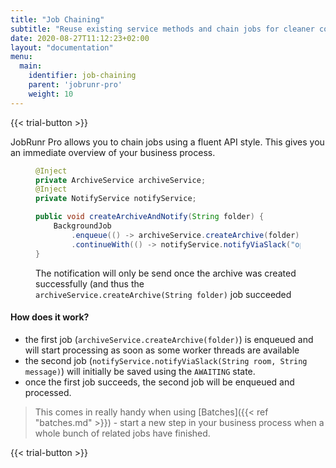```yaml
---
title: "Job Chaining"
subtitle: "Reuse existing service methods and chain jobs for cleaner code and and immediate overview of your business process"
date: 2020-08-27T11:12:23+02:00
layout: "documentation"
menu: 
  main: 
    identifier: job-chaining
    parent: 'jobrunr-pro'
    weight: 10
---
```

{{< trial-button >}}

JobRunr Pro allows you to chain jobs using a fluent API style. This gives you an immediate overview of your business process.

<figure>

```java
@Inject
private ArchiveService archiveService;
@Inject
private NotifyService notifyService;

public void createArchiveAndNotify(String folder) {
    BackgroundJob
        .enqueue(() -> archiveService.createArchive(folder))
        .continueWith(() -> notifyService.notifyViaSlack("ops-team", "The following folder was archived: " + folder))
}

```
<figcaption>

The notification will only be send once the archive was created successfully (and thus the `archiveService.createArchive(String folder)` job succeeded
</figcaption>
</figure>

#### How does it work?
- the first job (`archiveService.createArchive(folder)`) is enqueued and will start processing as soon as some worker threads are available
- the second job (`notifyService.notifyViaSlack(String room, String message)`) will initially be saved using the `AWAITING` state.
- once the first job succeeds, the second job will be enqueued and processed.

> This comes in really handy when using [Batches]({{< ref "batches.md" >}}) - start a new step in your business process when a whole bunch of related jobs have finished.

{{< trial-button >}}